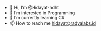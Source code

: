 - 👋 Hi, I’m @Hidayat-hdht
- 👀 I’m interested in Programming
- 🌱 I’m currently learning C#
- 📫 How to reach me hidayat@radyalabs.id

<!---
Hidayat-hdht/Hidayat-hdht is a ✨ special ✨ repository because its `README.md` (this file) appears on your GitHub profile.
You can click the Preview link to take a look at your changes.
--->
